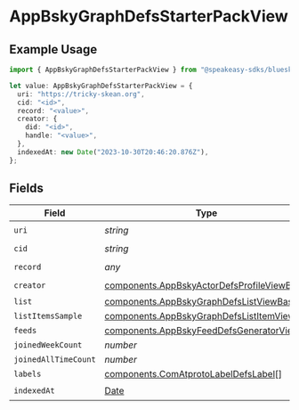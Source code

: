 # AppBskyGraphDefsStarterPackView

## Example Usage

```typescript
import { AppBskyGraphDefsStarterPackView } from "@speakeasy-sdks/bluesky/models/components";

let value: AppBskyGraphDefsStarterPackView = {
  uri: "https://tricky-skean.org",
  cid: "<id>",
  record: "<value>",
  creator: {
    did: "<id>",
    handle: "<value>",
  },
  indexedAt: new Date("2023-10-30T20:46:20.876Z"),
};
```

## Fields

| Field                                                                                                      | Type                                                                                                       | Required                                                                                                   | Description                                                                                                |
| ---------------------------------------------------------------------------------------------------------- | ---------------------------------------------------------------------------------------------------------- | ---------------------------------------------------------------------------------------------------------- | ---------------------------------------------------------------------------------------------------------- |
| `uri`                                                                                                      | *string*                                                                                                   | :heavy_check_mark:                                                                                         | N/A                                                                                                        |
| `cid`                                                                                                      | *string*                                                                                                   | :heavy_check_mark:                                                                                         | N/A                                                                                                        |
| `record`                                                                                                   | *any*                                                                                                      | :heavy_check_mark:                                                                                         | N/A                                                                                                        |
| `creator`                                                                                                  | [components.AppBskyActorDefsProfileViewBasic](../../models/components/appbskyactordefsprofileviewbasic.md) | :heavy_check_mark:                                                                                         | N/A                                                                                                        |
| `list`                                                                                                     | [components.AppBskyGraphDefsListViewBasic](../../models/components/appbskygraphdefslistviewbasic.md)       | :heavy_minus_sign:                                                                                         | N/A                                                                                                        |
| `listItemsSample`                                                                                          | [components.AppBskyGraphDefsListItemView](../../models/components/appbskygraphdefslistitemview.md)[]       | :heavy_minus_sign:                                                                                         | N/A                                                                                                        |
| `feeds`                                                                                                    | [components.AppBskyFeedDefsGeneratorView](../../models/components/appbskyfeeddefsgeneratorview.md)[]       | :heavy_minus_sign:                                                                                         | N/A                                                                                                        |
| `joinedWeekCount`                                                                                          | *number*                                                                                                   | :heavy_minus_sign:                                                                                         | N/A                                                                                                        |
| `joinedAllTimeCount`                                                                                       | *number*                                                                                                   | :heavy_minus_sign:                                                                                         | N/A                                                                                                        |
| `labels`                                                                                                   | [components.ComAtprotoLabelDefsLabel](../../models/components/comatprotolabeldefslabel.md)[]               | :heavy_minus_sign:                                                                                         | N/A                                                                                                        |
| `indexedAt`                                                                                                | [Date](https://developer.mozilla.org/en-US/docs/Web/JavaScript/Reference/Global_Objects/Date)              | :heavy_check_mark:                                                                                         | N/A                                                                                                        |